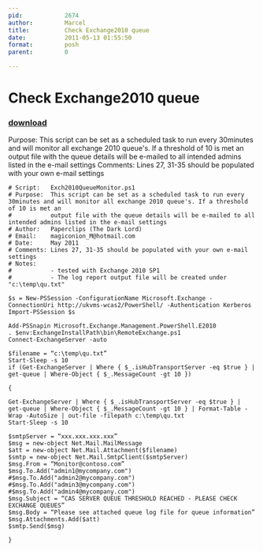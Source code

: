 ```yaml
---
pid:            2674
author:         Marcel
title:          Check Exchange2010 queue
date:           2011-05-13 01:55:50
format:         posh
parent:         0

---
```


# Check Exchange2010 queue

### [download](Scripts\2674.ps1)

Purpose:  This script can be set as a scheduled task to run every 30minutes and will monitor all exchange 2010 queue's. If a threshold of 10 is met an output file with the queue details will be e-mailed to all intended admins listed in the e-mail settings
Comments: Lines 27, 31-35 should be populated with your own e-mail settings

```posh
# Script:	Exch2010QueueMonitor.ps1
# Purpose:  This script can be set as a scheduled task to run every 30minutes and will monitor all exchange 2010 queue's. If a threshold of 10 is met an 
#			output file with the queue details will be e-mailed to all intended admins listed in the e-mail settings
# Author:   Paperclips (The Dark Lord)
# Email:	magiconion_M@hotmail.com
# Date:     May 2011
# Comments: Lines 27, 31-35 should be populated with your own e-mail settings
# Notes:    
#			- tested with Exchange 2010 SP1
#			- The log report output file will be created under "c:\temp\qu.txt"

$s = New-PSSession -ConfigurationName Microsoft.Exchange -ConnectionUri http://ukvms-wcas2/PowerShell/ -Authentication Kerberos
Import-PSSession $s

Add-PSSnapin Microsoft.Exchange.Management.PowerShell.E2010
. $env:ExchangeInstallPath\bin\RemoteExchange.ps1
Connect-ExchangeServer -auto

$filename = “c:\temp\qu.txt”
Start-Sleep -s 10
if (Get-ExchangeServer | Where { $_.isHubTransportServer -eq $true } | get-queue | Where-Object { $_.MessageCount -gt 10 })

{

Get-ExchangeServer | Where { $_.isHubTransportServer -eq $true } | get-queue | Where-Object { $_.MessageCount -gt 10 } | Format-Table -Wrap -AutoSize | out-file -filepath c:\temp\qu.txt
Start-Sleep -s 10

$smtpServer = “xxx.xxx.xxx.xxx”
$msg = new-object Net.Mail.MailMessage
$att = new-object Net.Mail.Attachment($filename)
$smtp = new-object Net.Mail.SmtpClient($smtpServer)
$msg.From = “Monitor@contoso.com”
$msg.To.Add("admin1@mycompany.com")
#$msg.To.Add("admin2@mycompany.com")
#$msg.To.Add("admin3@mycompany.com")
#$msg.To.Add("admin4@mycompany.com")
$msg.Subject = “CAS SERVER QUEUE THRESHOLD REACHED - PLEASE CHECK EXCHANGE QUEUES”
$msg.Body = “Please see attached queue log file for queue information”
$msg.Attachments.Add($att)
$smtp.Send($msg)

}
```
